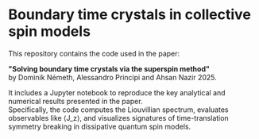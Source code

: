 # Boundary time crystals in collective spin models

This repository contains the code used in the paper:

**"Solving boundary time crystals via the superspin method"**  
by Dominik Németh, Alessandro Principi and Ahsan Nazir 2025.

It includes a Jupyter notebook to reproduce the key analytical and numerical results presented in the paper.  
Specifically, the code computes the Liouvillian spectrum, evaluates observables like ⟨J_z⟩, and visualizes signatures of time-translation symmetry breaking in dissipative quantum spin models.
